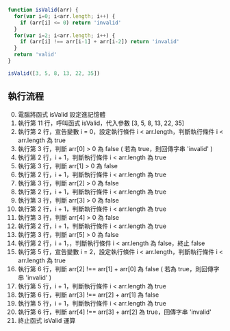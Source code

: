``` js
function isValid(arr) {
  for(var i=0; i<arr.length; i++) {
    if (arr[i] <= 0) return 'invalid'
  }
  for(var i=2; i<arr.length; i++) {
    if (arr[i] !== arr[i-1] + arr[i-2]) return 'invalid'
  }
  return 'valid'
}

isValid([3, 5, 8, 13, 22, 35])
```

## 執行流程
0. 電腦將函式 isValid 設定進記憶體
1. 執行第 11 行，呼叫函式 isValid，代入參數 [3, 5, 8, 13, 22, 35]
2. 執行第 2 行，宣告變數 i = 0，設定執行條件 i < arr.length，判斷執行條件 i < arr.length 為 true
3. 執行第 3 行，判斷 arr[0] > 0 為 false ( 若為 true，則回傳字串 'invalid' )
4. 執行第 2 行，i + 1，判斷執行條件 i < arr.length 為 true
5. 執行第 3 行，判斷 arr[1] > 0 為 false
6. 執行第 2 行，i + 1，判斷執行條件 i < arr.length 為 true
7. 執行第 3 行，判斷 arr[2] > 0 為 false
8. 執行第 2 行，i + 1，判斷執行條件 i < arr.length 為 true
9. 執行第 3 行，判斷 arr[3] > 0 為 false
10. 執行第 2 行，i + 1，判斷執行條件 i < arr.length 為 true
11. 執行第 3 行，判斷 arr[4] > 0 為 false
12. 執行第 2 行，i + 1，判斷執行條件 i < arr.length 為 true
13. 執行第 3 行，判斷 arr[5] > 0 為 false
14. 執行第 2 行，i + 1，，判斷執行條件 i < arr.length 為 false，終止 false
15. 執行第 5 行，宣告變數 i = 2，設定執行條件 i < arr.length，判斷執行條件 i < arr.length 為 true
16. 執行第 6 行，判斷 arr[2] !== arr[1] + arr[0] 為 false ( 若為 true，則回傳字串 'invalid' )
17. 執行第 5 行，i + 1，判斷執行條件 i < arr.length 為 true
18. 執行第 6 行，判斷 arr[3] !== arr[2] + arr[1] 為 false
19. 執行第 5 行，i + 1，判斷執行條件 i < arr.length 為 true
20. 執行第 6 行，判斷 arr[4] !== arr[3] + arr[2] 為 true，回傳字串 'invalid'
21. 終止函式 isValid 運算